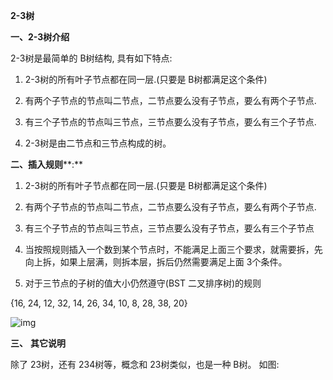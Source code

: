 **2-3树**

**一、2-3树介绍**

2-3树是最简单的 B树结构, 具有如下特点:

 

1) 2-3树的所有叶子节点都在同一层.(只要是 B树都满足这个条件)

 

2) 有两个子节点的节点叫二节点，二节点要么没有子节点，要么有两个子节点.

 

3) 有三个子节点的节点叫三节点，三节点要么没有子节点，要么有三个子节点.

 

4) 2-3树是由二节点和三节点构成的树。

**二、插入规则****:**

 

1) 2-3树的所有叶子节点都在同一层.(只要是 B树都满足这个条件)

 

2) 有两个子节点的节点叫二节点，二节点要么没有子节点，要么有两个子节点. 

 

3) 有三个子节点的节点叫三节点，三节点要么没有子节点，要么有三个子节点

 

4) 当按照规则插入一个数到某个节点时，不能满足上面三个要求，就需要拆，先向上拆，如果上层满，则拆本层，拆后仍然需要满足上面 3个条件。

 

5) 对于三节点的子树的值大小仍然遵守(BST 二叉排序树)的规则

 {16, 24, 12, 32, 14, 26, 34, 10, 8, 28, 38, 20}

![img](http://note.youdao.com/yws/res/4743/WEBRESOURCE12233ab55d148ef1e431f3647b970cf7)

**三、** **其它说明**

 

除了 23树，还有 234树等，概念和 23树类似，也是一种 B树。 如图: